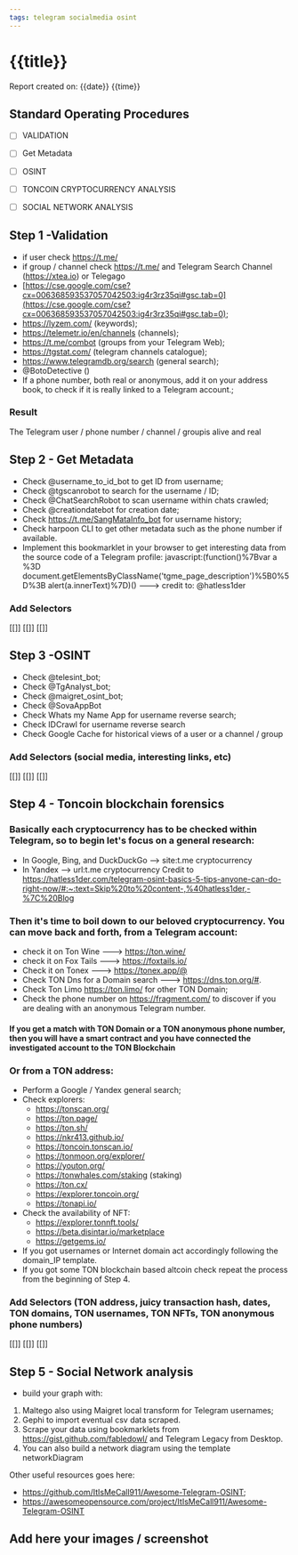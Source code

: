 ```yaml
---
tags: telegram socialmedia osint  
---
```


# {{title}}
Report created on: {{date}} {{time}}

## Standard Operating Procedures

- [ ] VALIDATION

- [ ] Get Metadata 

- [ ] OSINT

- [ ] TONCOIN CRYPTOCURRENCY ANALYSIS

- [ ] SOCIAL NETWORK ANALYSIS


## Step 1 -Validation
- if user check https://t.me/<user>
- if group / channel check https://t.me/<user> and Telegram Search Channel (https://xtea.io) or Telegago
- [https://cse.google.com/cse?cx=006368593537057042503:ig4r3rz35qi#gsc.tab=0](https://cse.google.com/cse?cx=006368593537057042503:ig4r3rz35qi#gsc.tab=0);
- https://lyzem.com/ (keywords);
- https://telemetr.io/en/channels (channels);
- https://t.me/combot (groups from your Telegram Web);
- https://tgstat.com/ (telegram channels catalogue);
- https://www.telegramdb.org/search (general search);
- @BotoDetective ()
- If a phone number, both real or anonymous, add it on your address book, to check if it is really linked to a Telegram account.;


### Result
The Telegram user / phone number / channel / groupis alive and real

## Step 2 - Get Metadata
- Check @username_to_id_bot to get ID from username;
- Check @tgscanrobot to search for the username / ID;
- Check @ChatSearchRobot to scan username within chats crawled;
- Check @creationdatebot for creation date;
- Check https://t.me/SangMataInfo_bot for username history;
- Check harpoon CLI to get other metadata such as the phone number if available.
- Implement this bookmarklet in your browser to get interesting data from the source code of a Telegram profile: javascript:(function()%7Bvar a %3D document.getElementsByClassName('tgme_page_description')%5B0%5D%3B alert(a.innerText)%7D)() ---> credit to: @hatless1der

### Add Selectors
[[]]
[[]]
[[]]

## Step 3 -OSINT
- Check @telesint_bot;
- Check @TgAnalyst_bot;
- Check @maigret_osint_bot;
- Check @SovaAppBot
- Check Whats my Name App for username reverse search;
- Check IDCrawl for username reverse search
- Check Google Cache for historical views of a user or a channel / group

### Add Selectors (social media, interesting links, etc)
[[]]
[[]]
[[]]

## Step 4 - Toncoin blockchain forensics

### Basically each cryptocurrency has to be checked within Telegram, so to begin let's focus on a general research:
- In Google, Bing, and DuckDuckGo –> site:t.me cryptocurrency
- In Yandex –> url:t.me cryptocurrency
Credit to https://hatless1der.com/telegram-osint-basics-5-tips-anyone-can-do-right-now/#:~:text=Skip%20to%20content-,%40hatless1der,-%7C%20Blog

### Then it's time to boil down to our beloved cryptocurrency. You can move back and forth, from a Telegram account:
- check it on Ton Wine ---> https://ton.wine/<telegram account>
- check it on Fox Tails ---> https://foxtails.io/<telegram account>
- Check it on Tonex ---> https://tonex.app/@<telegram account>
- Check TON Dns for a Domain search ---> https://dns.ton.org/#<telegram account>. 
- Check Ton Limo https://ton.limo/ for other TON Domain;
- Check the phone number on https://fragment.com/ to discover if you are dealing with an anonymous Telegram number. 

#### If you get a match with TON Domain or a TON anonymous phone number, then you will have a smart contract and you have connected the investigated account to the TON Blockchain

### Or from a TON address:
- Perform a Google / Yandex general search;
- Check explorers:
	- https://tonscan.org/
	- https://ton.page/
	- https://ton.sh/
	- https://nkr413.github.io/
	- https://toncoin.tonscan.io/
	- https://tonmoon.org/explorer/
	- https://youton.org/
	- https://tonwhales.com/staking (staking)
	- https://ton.cx/
	- https://explorer.toncoin.org/
	- https://tonapi.io/
- Check the availability of NFT:
	- https://explorer.tonnft.tools/
	- https://beta.disintar.io/marketplace
	- https://getgems.io/
- If you got usernames or Internet domain act accordingly following the domain_IP template.
- If you got some TON blockchain based altcoin check repeat the process from the beginning of Step 4. 

### Add Selectors (TON address, juicy transaction hash, dates, TON domains, TON usernames, TON NFTs, TON anonymous phone numbers)
[[]]
[[]]
[[]]

## Step 5 - Social Network analysis
- build your graph with:
1. Maltego also using Maigret local transform for Telegram usernames;
2. Gephi to import eventual csv data scraped.
3.  Scrape your data using bookmarklets from https://gist.github.com/fabledowl/ and Telegram Legacy from Desktop.
4. You can also build a network diagram using the template networkDiagram


Other useful resources goes here:
- https://github.com/ItIsMeCall911/Awesome-Telegram-OSINT;
- https://awesomeopensource.com/project/ItIsMeCall911/Awesome-Telegram-OSINT
## Add here your images / screenshot